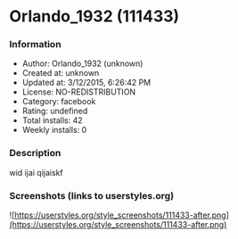 # Orlando_1932 (111433)

### Information
- Author: Orlando_1932 (unknown)
- Created at: unknown
- Updated at: 3/12/2015, 6:26:42 PM
- License: NO-REDISTRIBUTION
- Category: facebook
- Rating: undefined
- Total installs: 42
- Weekly installs: 0


### Description
wid ijai qijaiskf


### Screenshots (links to userstyles.org)
![https://userstyles.org/style_screenshots/111433-after.png](https://userstyles.org/style_screenshots/111433-after.png)


